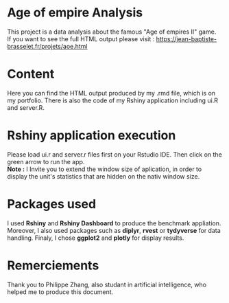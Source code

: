 # Age of empire Analysis
This project is a data analysis about the famous "Age of empires II" game.  
If you want to see the full HTML output please visit : https://jean-baptiste-brasselet.fr/projets/aoe.html

# Content
Here you can find the HTML output produced by my .rmd file, which is on my portfolio. There is also the code of my Rshiny application including ui.R and server.R.

# Rshiny application execution
Please load ui.r and server.r files first on your Rstudio IDE. Then click on the green arrow to run the app.   
**Note :** I Invite you to extend the window size of aplication, in order to display the unit's statistics that are hidden on the nativ window size.

# Packages used
I used **Rshiny** and **Rshiny Dashboard** to produce the benchmark appliation. Moreover, I also used packages such as **diplyr**, **rvest** or **tydyverse** for data handling. Finaly, I chose **ggplot2** and **plotly** for display results.

# Remerciements
Thank you to Philippe Zhang, also studant in artificial intelligence, who helped me to produce this document.

